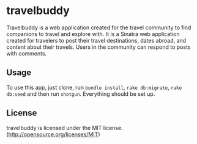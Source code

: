 # travelbuddy

Travelbuddy is a web application created for the travel community to find companions to travel and explore with. It is a Sinatra web application created for travelers to post their travel destinations, dates abroad, and content about their travels. Users in the community can respond to posts with comments.

## Usage
To use this app, just clone, run `bundle install`, `rake db:migrate`, `rake db:seed` and then run `shotgun`.
Everything should be set up.

## License
travelbuddy is licensed under the MIT license. (http://opensource.org/licenses/MIT)